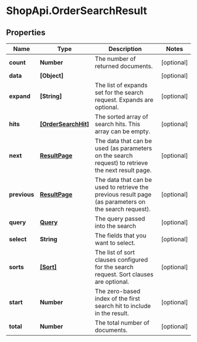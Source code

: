 # ShopApi.OrderSearchResult

## Properties
Name | Type | Description | Notes
------------ | ------------- | ------------- | -------------
**count** | **Number** | The number of returned documents. | [optional] 
**data** | **[Object]** |  | [optional] 
**expand** | **[String]** | The list of expands set for the search request. Expands are optional. | [optional] 
**hits** | [**[OrderSearchHit]**](OrderSearchHit.md) | The sorted array of search hits. This array can be empty. | [optional] 
**next** | [**ResultPage**](ResultPage.md) | The data that can be used (as parameters on the search request) to retrieve the next result page. | [optional] 
**previous** | [**ResultPage**](ResultPage.md) | The data that can be used to retrieve the previous result page (as parameters on the search request). | [optional] 
**query** | [**Query**](Query.md) | The query passed into the search | [optional] 
**select** | **String** | The fields that you want to select. | [optional] 
**sorts** | [**[Sort]**](Sort.md) | The list of sort clauses configured for the search request. Sort clauses are optional. | [optional] 
**start** | **Number** | The zero-based index of the first search hit to include in the result. | [optional] 
**total** | **Number** | The total number of documents. | [optional] 


